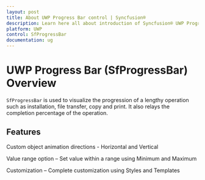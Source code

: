 ```yaml
---
layout: post
title: About UWP Progress Bar control | Syncfusion®
description: Learn here all about introduction of Syncfusion® UWP Progress Bar (SfProgressBar) control, its elements and more.
platform: UWP
control: SfProgressBar
documentation: ug
--- 
```


# UWP Progress Bar (SfProgressBar) Overview

`SfProgressBar` is used to visualize the progression of a lengthy operation such as installation, file transfer, copy and print. It also relays the completion percentage of the operation. 

## Features

Custom object animation directions - Horizontal and Vertical 

Value range option – Set value within a range using Minimum and Maximum

Customization – Complete customization using Styles and Templates

